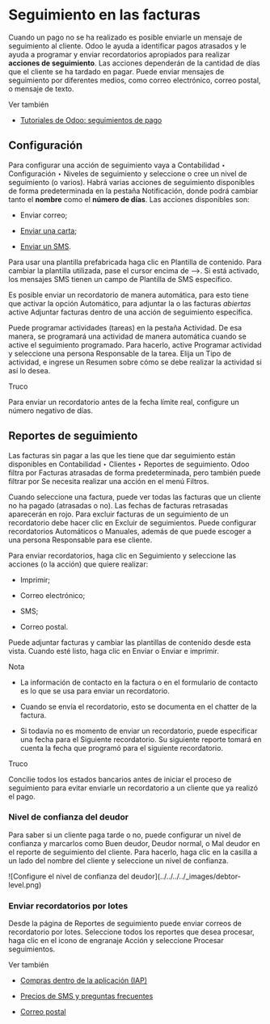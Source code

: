 # Seguimiento en las facturas

Cuando un pago no se ha realizado es posible enviarle un mensaje de
seguimiento al cliente. Odoo le ayuda a identificar pagos atrasados y le ayuda
a programar y enviar recordatorios apropiados para realizar **acciones de
seguimiento**. Las acciones dependerán de la cantidad de días que el cliente
se ha tardado en pagar. Puede enviar mensajes de seguimiento por diferentes
medios, como correo electrónico, correo postal, o mensaje de texto.

Ver también

  * [Tutoriales de Odoo: seguimientos de pago](https://www.odoo.com/slides/slide/payment-follow-up-1682)

## Configuración

Para configurar una acción de seguimiento vaya a Contabilidad ‣ Configuración
‣ Niveles de seguimiento y seleccione o cree un nivel de seguimiento (o
varios). Habrá varias acciones de seguimiento disponibles de forma
predeterminada en la pestaña Notificación, donde podrá cambiar tanto el
**nombre** como el **número de días**. Las acciones disponibles son:

  * Enviar correo;

  * [Enviar una carta](../customer_invoices/snailmail.html#customer-invoices-snailmail);

  * [Enviar un SMS](../../../marketing/sms_marketing/pricing/pricing_and_faq.html#pricing-pricing-and-faq).

Para usar una plantilla prefabricada haga clic en Plantilla de contenido. Para
cambiar la plantilla utilizada, pase el cursor encima de –>. Si está activado,
los mensajes SMS tienen un campo de Plantilla de SMS específico.

Es posible enviar un recordatorio de manera automática, para esto tiene que
activar la opción Automático, para adjuntar la o las facturas _abiertas_
active Adjuntar facturas dentro de una acción de seguimiento específica.

Puede programar actividades (tareas) en la pestaña Actividad. De esa manera,
se programará una actividad de manera automática cuando se active el
seguimiento programado. Para hacerlo, active Programar actividad y seleccione
una persona Responsable de la tarea. Elija un Tipo de actividad, e ingrese un
Resumen sobre cómo se debe realizar la actividad si así lo desea.

Truco

Para enviar un recordatorio antes de la fecha límite real, configure un número
negativo de días.

## Reportes de seguimiento

Las facturas sin pagar a las que les tiene que dar seguimiento están
disponibles en Contabilidad ‣ Clientes ‣ Reportes de seguimiento. Odoo filtra
por Facturas atrasadas de forma predeterminada, pero también puede filtrar por
Se necesita realizar una acción en el menú Filtros.

Cuando seleccione una factura, puede ver todas las facturas que un cliente no
ha pagado (atrasadas o no). Las fechas de facturas retrasadas aparecerán en
rojo. Para excluir facturas de un seguimiento de un recordatorio debe hacer
clic en Excluir de seguimientos. Puede configurar recordatorios Automáticos o
Manuales, además de que puede escoger a una persona Responsable para ese
cliente.

Para enviar recordatorios, haga clic en Seguimiento y seleccione las acciones
(o la acción) que quiere realizar:

  * Imprimir;

  * Correo electrónico;

  * SMS;

  * Correo postal.

Puede adjuntar facturas y cambiar las plantillas de contenido desde esta
vista. Cuando esté listo, haga clic en Enviar o Enviar e imprimir.

Nota

  * La información de contacto en la factura o en el formulario de contacto es lo que se usa para enviar un recordatorio.

  * Cuando se envía el recordatorio, esto se documenta en el chatter de la factura.

  * Si todavía no es momento de enviar un recordatorio, puede especificar una fecha para el Siguiente recordatorio. Su siguiente reporte tomará en cuenta la fecha que programó para el siguiente recordatorio.

Truco

Concilie todos los estados bancarios antes de iniciar el proceso de
seguimiento para evitar enviarle un recordatorio a un cliente que ya realizó
el pago.

### Nivel de confianza del deudor

Para saber si un cliente paga tarde o no, puede configurar un nivel de
confianza y marcarlos como Buen deudor, Deudor normal, o Mal deudor en el
reporte de seguimiento del cliente. Para hacerlo, haga clic en la casilla a un
lado del nombre del cliente y seleccione un nivel de confianza.

![Configure el nivel de confianza del deudor](../../../../_images/debtor-
level.png)

### Enviar recordatorios por lotes

Desde la página de Reportes de seguimiento puede enviar correos de
recordatorio por lotes. Seleccione todos los reportes que desea procesar, haga
clic en el icono de engranaje Acción y seleccione Procesar seguimientos.

Ver también

  * [Compras dentro de la aplicación (IAP)](../../../essentials/in_app_purchase.html)

  * [Precios de SMS y preguntas frecuentes](../../../marketing/sms_marketing/pricing/pricing_and_faq.html)

  * [Correo postal](../customer_invoices/snailmail.html)


